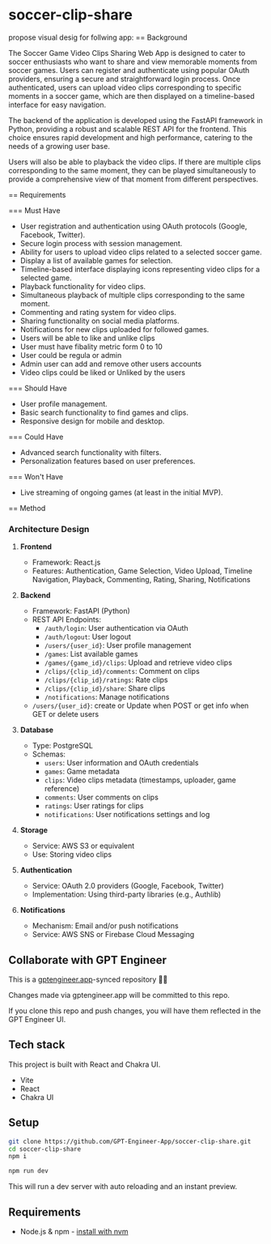 # soccer-clip-share

propose visual desig for follwing app:
== Background

The Soccer Game Video Clips Sharing Web App is designed to cater to soccer enthusiasts who want to share and view memorable moments from soccer games. Users can register and authenticate using popular OAuth providers, ensuring a secure and straightforward login process. Once authenticated, users can upload video clips corresponding to specific moments in a soccer game, which are then displayed on a timeline-based interface for easy navigation.

The backend of the application is developed using the FastAPI framework in Python, providing a robust and scalable REST API for the frontend. This choice ensures rapid development and high performance, catering to the needs of a growing user base.

Users will also be able to playback the video clips. If there are multiple clips corresponding to the same moment, they can be played simultaneously to provide a comprehensive view of that moment from different perspectives.

== Requirements

=== Must Have
* User registration and authentication using OAuth protocols (Google, Facebook, Twitter).
* Secure login process with session management.
* Ability for users to upload video clips related to a selected soccer game.
* Display a list of available games for selection.
* Timeline-based interface displaying icons representing video clips for a selected game.
* Playback functionality for video clips.
* Simultaneous playback of multiple clips corresponding to the same moment.
* Commenting and rating system for video clips.
* Sharing functionality on social media platforms.
* Notifications for new clips uploaded for followed games.
* Users will be able to like and unlike clips
* User must have fibality metric form 0 to 10
* User could be regula or admin
* Admin user can add and remove other users accounts
* Video clips could be liked or Unliked by the users


=== Should Have
* User profile management.
* Basic search functionality to find games and clips.
* Responsive design for mobile and desktop.

=== Could Have
* Advanced search functionality with filters.
* Personalization features based on user preferences.

=== Won't Have
* Live streaming of ongoing games (at least in the initial MVP).

== Method

### Architecture Design

1. **Frontend**
    - Framework: React.js
    - Features: Authentication, Game Selection, Video Upload, Timeline Navigation, Playback, Commenting, Rating, Sharing, Notifications

2. **Backend**
    - Framework: FastAPI (Python)
    - REST API Endpoints:
        - `/auth/login`: User authentication via OAuth
        - `/auth/logout`: User logout
        - `/users/{user_id}`: User profile management
        - `/games`: List available games
        - `/games/{game_id}/clips`: Upload and retrieve video clips
        - `/clips/{clip_id}/comments`: Comment on clips
        - `/clips/{clip_id}/ratings`: Rate clips
        - `/clips/{clip_id}/share`: Share clips
        - `/notifications`: Manage notifications
	- `/users/{user_id}`:  create or Update when POST or get info when GET or delete users 

3. **Database**
    - Type: PostgreSQL
    - Schemas:
        - `users`: User information and OAuth credentials
        - `games`: Game metadata
        - `clips`: Video clips metadata (timestamps, uploader, game reference)
        - `comments`: User comments on clips
        - `ratings`: User ratings for clips
        - `notifications`: User notifications settings and log

4. **Storage**
    - Service: AWS S3 or equivalent
    - Use: Storing video clips

5. **Authentication**
    - Service: OAuth 2.0 providers (Google, Facebook, Twitter)
    - Implementation: Using third-party libraries (e.g., Authlib)

6. **Notifications**
    - Mechanism: Email and/or push notifications
    - Service: AWS SNS or Firebase Cloud Messaging



## Collaborate with GPT Engineer

This is a [gptengineer.app](https://gptengineer.app)-synced repository 🌟🤖

Changes made via gptengineer.app will be committed to this repo.

If you clone this repo and push changes, you will have them reflected in the GPT Engineer UI.

## Tech stack

This project is built with React and Chakra UI.

- Vite
- React
- Chakra UI

## Setup

```sh
git clone https://github.com/GPT-Engineer-App/soccer-clip-share.git
cd soccer-clip-share
npm i
```

```sh
npm run dev
```

This will run a dev server with auto reloading and an instant preview.

## Requirements

- Node.js & npm - [install with nvm](https://github.com/nvm-sh/nvm#installing-and-updating)
